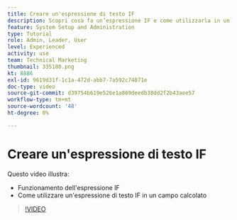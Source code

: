 ```yaml
---
title: Creare un'espressione di testo IF
description: Scopri cosa fa un’espressione IF e come utilizzarla in un campo calcolato di [!DNL Workfront].
feature: System Setup and Administration
type: Tutorial
role: Admin, Leader, User
level: Experienced
activity: use
team: Technical Marketing
thumbnail: 335180.png
kt: 8886
exl-id: 9619d31f-1c1a-472d-abb7-7a592c74071e
doc-type: video
source-git-commit: d39754b619e526e1a869deedb38dd2f2b43aee57
workflow-type: tm+mt
source-wordcount: '48'
ht-degree: 0%

---
```


# Creare un&#39;espressione di testo IF

Questo video illustra:

* Funzionamento dell&#39;espressione IF
* Come utilizzare un&#39;espressione di testo IF in un campo calcolato

>[!VIDEO](https://video.tv.adobe.com/v/335180/?quality=12)
